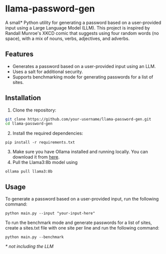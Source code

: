 # llama-password-gen

A small* Python utility for generating a password based on a user-provided input using a Large Language Model (LLM). This project is inspired by Randall Munroe's XKCD comic that suggests using four random words (no space), with a mix of nouns, verbs, adjectives, and adverbs.

## Features

- Generates a password based on a user-provided input using an LLM.
- Uses a salt for additional security.
- Supports benchmarking mode for generating passwords for a list of sites.

## Installation

1. Clone the repository:

```bash
git clone https://github.com/your-username/llama-password-gen.git
cd llama-password-gen
```
2. Install the required dependencies:
```
pip install -r requirements.txt
```
3. Make sure you have Ollama installed and running locally. You can download it from [here](https://ollama.com).
4. Pull the Llama3:8b model using
```
ollama pull llama3:8b
```


## Usage
To generate a password based on a user-provided input, run the following command:
```
python main.py --input "your-input-here"
```

To run the benchmark mode and generate passwords for a list of sites, create a sites.txt file with one site per line and run the following command:

```
python main.py --benchmark
```


<i>* not including the LLM</i>